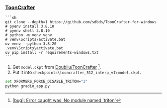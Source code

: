 ### [ToonCrafter](https://github.com/Doubiiu/ToonCrafter)

````{tab} From source
```sh
git clone --depth=1 https://github.com/sdbds/ToonCrafter-for-windows
# pyenv install 3.8.10
# pyenv shell 3.8.10
# python -m venv venv
# venv\Scripts\activate.bat
uv venv --python 3.8.20
.venv\Scripts\activate.bat
uv pip install -r requirements-windows.txt
```
````

1. Get `model.ckpt` from [Doubiiu/ToonCrafter](https://huggingface.co/Doubiiu/ToonCrafter/tree/main) [^1].
2. Put it into `checkpoints\tooncrafter_512_interp_v1\model.ckpt`.

```sh
set XFORMERS_FORCE_DISABLE_TRITON="1"
python gradio_app.py
```

[^1]: [[bug]: Error caught was: No module named 'triton'](https://github.com/invoke-ai/InvokeAI/issues/2611)